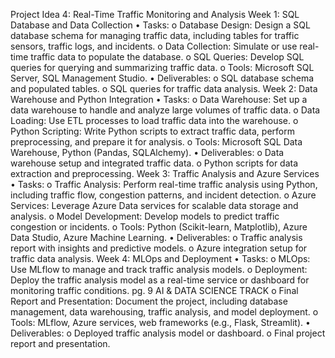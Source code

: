 Project Idea 4: Real-Time Traffic Monitoring and Analysis
Week 1: SQL Database and Data Collection
• Tasks: 
o Database Design: Design a SQL database schema for managing traffic data,
including tables for traffic sensors, traffic logs, and incidents.
o Data Collection: Simulate or use real-time traffic data to populate the
database.
o SQL Queries: Develop SQL queries for querying and summarizing traffic
data.
o Tools: Microsoft SQL Server, SQL Management Studio.
• Deliverables:
o SQL database schema and populated tables.
o SQL queries for traffic data analysis.
Week 2: Data Warehouse and Python Integration
• Tasks:
o Data Warehouse: Set up a data warehouse to handle and analyze large
volumes of traffic data.
o Data Loading: Use ETL processes to load traffic data into the warehouse.
o Python Scripting: Write Python scripts to extract traffic data, perform
preprocessing, and prepare it for analysis.
o Tools: Microsoft SQL Data Warehouse, Python (Pandas, SQLAlchemy).
• Deliverables:
o Data warehouse setup and integrated traffic data.
o Python scripts for data extraction and preprocessing.
Week 3: Traffic Analysis and Azure Services
• Tasks:
o Traffic Analysis: Perform real-time traffic analysis using Python, including
traffic flow, congestion patterns, and incident detection.
o Azure Services: Leverage Azure Data services for scalable data storage and
analysis.
o Model Development: Develop models to predict traffic congestion or
incidents.
o Tools: Python (Scikit-learn, Matplotlib), Azure Data Studio, Azure Machine
Learning.
• Deliverables:
o Traffic analysis report with insights and predictive models.
o Azure integration setup for traffic data analysis.
Week 4: MLOps and Deployment
• Tasks:
o MLOps: Use MLflow to manage and track traffic analysis models.
o Deployment: Deploy the traffic analysis model as a real-time service or
dashboard for monitoring traffic conditions.
pg. 9
AI & DATA SCIENCE TRACK
o Final Report and Presentation: Document the project, including
database management, data warehousing, traffic analysis, and model
deployment.
o Tools: MLflow, Azure services, web frameworks (e.g., Flask, Streamlit).
• Deliverables:
o Deployed traffic analysis model or dashboard.
o Final project report and presentation.
